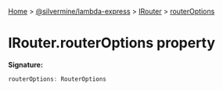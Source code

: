 [Home](./index) &gt; [@silvermine/lambda-express](./lambda-express.md) &gt; [IRouter](./lambda-express.irouter.md) &gt; [routerOptions](./lambda-express.irouter.routeroptions.md)

# IRouter.routerOptions property


**Signature:**
```javascript
routerOptions: RouterOptions
```
